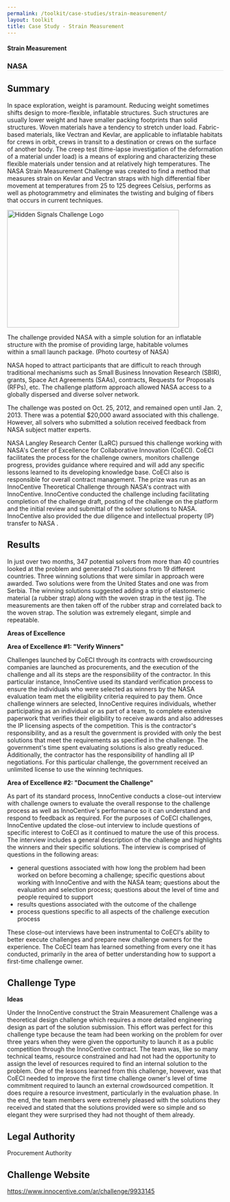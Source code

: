 ```yaml
---
permalink: /toolkit/case-studies/strain-measurement/
layout: toolkit
title: Case Study - Strain Measurement
---
```

<div class="grid-container padding-bottom-5">
  <div id="page-wrap">
    <div class="usa-grid">
      <article class="portfolio-article usa-prose usa-grid-full" id="9335" itemscope="" itemtype="http://schema.org/CreativeWork">
        <div class="portfolio-item-content">
          <figure class="media-wrap usa-grid-full">
          </figure>
          <section class="article-body-wrap usa-prose desktop:grid-col-9">
            <section class="portfolio-detail-description">
              <div class="body-text clearfix" itemprop="description">
                <h1>Strain Measurement</h1>
                <h3 style="border-bottom: 1px solid #e4e4e4;">NASA</h3>
                <h2>Summary</h2>
                <p class="margin-top-0">In space exploration, weight is paramount.  Reducing weight sometimes shifts design to more-flexible, inflatable structures. Such structures are usually lower weight and have smaller packing footprints than solid structures. Woven materials have a tendency to stretch under load. Fabric-based materials, like Vectran and Kevlar, are applicable to inflatable habitats for crews in orbit, crews in transit to a destination or crews on the surface of another body. The creep test (time-lapse investigation of the deformation of a material under load) is a means of exploring and characterizing these flexible materials under tension and at relatively high temperatures. The NASA Strain Measurement Challenge was created to find a method that measures strain on Kevlar and Vectran straps with high differential fiber movement at temperatures from 25 to 125 degrees Celsius, performs as well as photogrammetry and eliminates the twisting and bulging of fibers that occurs in current techniques.</p>
                <!--Feature Image-->
                <div class="wp-caption alignleft" style="max-width: 460px">
                  <a href="{{ site.baseurl }}/assets/images/toolkit/case-studies/strain-measurement-e1475257372539.jpg">
                    <img class="wp-image-9360" src="{{ site.baseurl }}/assets/images/toolkit/case-studies/strain-measurement-e1475257372539.jpg" alt="Hidden Signals Challenge Logo" sizes="(max-width: 400) 100vw, 400" width="400" height="274" />
                  </a>
                  <p class="wp-caption-text margin-top-0">The challenge provided NASA with a simple solution for an inflatable structure with the promise of providing large, habitable volumes within a small launch package. (Photo courtesy of NASA)</p>
                  <!-- <p class="wp-caption-text">Hidden Signals Challenge Logo</p> -->
                </div>
                <p>NASA hoped to attract participants that are difficult to reach through traditional mechanisms such as Small Business Innovation Research (SBIR), grants, Space Act Agreements (SAAs), contracts, Requests for Proposals (RFPs), etc. The challenge platform approach allowed NASA access to a globally dispersed and diverse solver network.</p>
                <p>The challenge was posted on Oct. 25, 2012, and remained open until Jan. 2, 2013. There was a potential $20,000 award associated with this challenge.  However, all solvers who submitted a solution received feedback from NASA subject matter experts.</p>
                <p>NASA Langley Research Center (LaRC) pursued this challenge working with NASA's Center of Excellence for Collaborative Innovation (CoECI).  CoECI facilitates the process for the challenge owners, monitors challenge progress, provides guidance where required and will add any specific lessons learned to its developing knowledge base.  CoECI also is responsible for overall contract management.  The prize was run as an InnoCentive Theoretical Challenge through NASA's contract with InnoCentive. InnoCentive conducted the challenge including facilitating completion of the challenge draft, posting of the challenge on the platform and the initial review and submittal of the solver solutions to NASA.  InnoCentive also provided the due diligence and intellectual property (IP) transfer to NASA .</p>
                <h2>Results</h2>
                <p>In just over two months, 347 potential solvers from more than 40 countries looked at the problem and generated 71 solutions from 19 different countries. Three winning solutions that were similar in approach were awarded.  Two solutions were from the United States and one was from Serbia. The winning solutions suggested adding a strip of elastomeric material (a rubber strap) along with the woven strap in the test jig. The measurements are then taken off of the rubber strap and correlated back to the woven strap. The solution was extremely elegant, simple and repeatable.</p>
                <p><strong>Areas of Excellence</strong></p>
                <p><strong>Area of Excellence #1: "Verify Winners"</strong></p>
                <p>Challenges launched by CoECI through its contracts with crowdsourcing companies are launched as procurements, and the execution of the challenge and all its steps are the responsibility of the contractor.  In this particular instance, InnoCentive used its standard verification process to ensure the individuals who were selected as winners by the NASA evaluation team met the eligibility criteria required to pay them.  Once challenge winners are selected, InnoCentive requires individuals, whether participating as an individual or as part of a team, to complete extensive paperwork that verifies their eligibility to receive awards and also addresses the IP licensing aspects of the competition.  This is the contractor's responsibility, and as a result the government is provided with only the best solutions that meet the requirements as specified in the challenge.  The government's time spent evaluating solutions is also greatly reduced. Additionally, the contractor has the responsibility of handling all IP negotiations.  For this particular challenge, the government received an unlimited license to use the winning techniques.</p>
                <p><strong>Area of Excellence #2: "Document the Challenge"</strong></p>
                <p>As part of its standard process, InnoCentive conducts a close-out interview with challenge owners to evaluate the overall response to the challenge process as well as InnoCentive's performance so it can understand and respond to feedback as required.  For the purposes of CoECI challenges, InnoCentive updated the close-out interview to include questions of specific interest to CoECI as it continued to mature the use of this process.  The interview includes a general description of the challenge and highlights the winners and their specific solutions.  The interview is comprised of questions in the following areas:</p>
                <ul>
                  <li>general questions associated with how long the problem had been worked on before becoming a challenge; specific questions about working with InnoCentive and with the NASA team; questions about the evaluation and selection process; questions about the level of time and people required to support</li>
                  <li>results questions associated with the outcome of the challenge</li>
                  <li>process questions specific to all aspects of the challenge execution process</li>
                </ul>
                <p>These close-out interviews have been instrumental to CoECI's ability to better execute challenges and prepare new challenge owners for the experience.  The CoECI team has learned something from every one it has conducted, primarily in the area of better understanding how to support a first-time challenge owner.</p>
                <h2>Challenge Type</h2>
                <p><strong>Ideas</strong></p>
                <p>Under the InnoCentive construct the Strain Measurement Challenge was a theoretical design challenge which requires a more detailed engineering design as part of the solution submission.  This effort was perfect for this challenge type because the team had been working on the problem for over three years when they were given the opportunity to launch it as a public competition through the InnoCentive contract.  The team was, like so many technical teams, resource constrained and had not had the opportunity to assign the level of resources required to find an internal solution to the problem.  One of the lessons learned from this challenge, however, was that CoECI needed to improve the first time challenge owner's level of time commitment required to launch an external crowdsourced competition.  It does require a resource investment, particularly in the evaluation phase.  In the end, the team members were extremely pleased with the solutions they received and stated that the solutions provided were so simple and so elegant they were surprised they had not thought of them already.</p>
                <h2>Legal Authority</h2>
                <p>Procurement Authority</p>
                <h2>Challenge Website</h2>
                <p>
                  <a href="https://www.innocentive.com/ar/challenge/9933145">https://www.innocentive.com/ar/challenge/9933145</a>
                </p>
              </div>
            </section>
          </section>
        </div>
      </article>
    </div>
  </div>
</div>